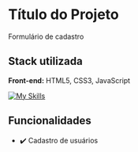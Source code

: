 # Título do Projeto
Formulário de cadastro

    
## Stack utilizada

**Front-end:** HTML5, CSS3, JavaScript

[![My Skills](https://skills.thijs.gg/icons?i=mongodb,nodejs,express&theme=light)](https://skills.thijs.gg)


## Funcionalidades
- ✔️ Cadastro de usuários

